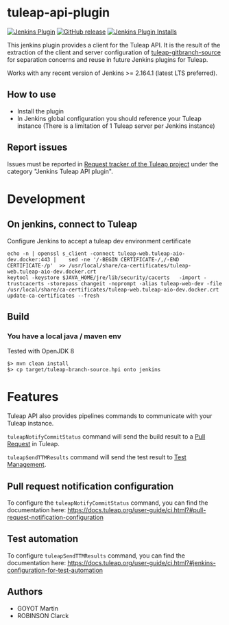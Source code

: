 # tuleap-api-plugin

[![Jenkins Plugin](https://img.shields.io/jenkins/plugin/v/tuleap-api.svg)](https://plugins.jenkins.io/tuleap-api/)
[![GitHub release](https://img.shields.io/github/release/jenkinsci/tuleap-api-plugin.svg?label=changelog)](https://plugins.jenkins.io/tuleap-api/releases/latest)
[![Jenkins Plugin Installs](https://img.shields.io/jenkins/plugin/i/tuleap-api.svg?color=blue)](https://plugins.jenkins.io/tuleap-api/)

This jenkins plugin provides a client for the Tuleap API. It is the result of the extraction of the client and server configuration of
[tuleap-gitbranch-source](https://github.com/jenkinsci/tuleap-git-branch-source-plugin/) for separation concerns and reuse in future Jenkins
plugins for Tuleap.

Works with any recent version of Jenkins >= 2.164.1 (latest LTS preferred).

## How to use

* Install the plugin
* In Jenkins global configuration you should reference your Tuleap instance (There is a limitation of 1 Tuleap server per Jenkins instance)

## Report issues

Issues must be reported in [Request tracker of the Tuleap project](https://tuleap.net/plugins/tracker/?report=1136) under the category "Jenkins Tuleap API plugin".

# Development

## On jenkins, connect to Tuleap

Configure Jenkins to accept a tuleap dev environment certificate

    echo -n | openssl s_client -connect tuleap-web.tuleap-aio-dev.docker:443 |    sed -ne '/-BEGIN CERTIFICATE-/,/-END CERTIFICATE-/p'  >> /usr/local/share/ca-certificates/tuleap-web.tuleap-aio-dev.docker.crt
    keytool -keystore $JAVA_HOME/jre/lib/security/cacerts   -import -trustcacerts -storepass changeit -noprompt -alias tuleap-web-dev -file /usr/local/share/ca-certificates/tuleap-web.tuleap-aio-dev.docker.crt
    update-ca-certificates --fresh

## Build

### You have a local java / maven env

Tested with OpenJDK 8

    $> mvn clean install
    $> cp target/tuleap-branch-source.hpi onto jenkins

# Features

Tuleap API also provides pipelines commands to communicate with your Tuleap instance.

``tuleapNotifyCommitStatus`` command will send the build result to a [Pull Request](https://docs.tuleap.org/user-guide/code-review/pullrequest.html#pull-requests) in Tuleap.

``tuleapSendTTMResults`` command will send the test result to [Test Management](https://docs.tuleap.org/user-guide/testmanagement.html#test-management).

## Pull request notification configuration

To configure the ``tuleapNotifyCommitStatus`` command, you can find the documentation here: https://docs.tuleap.org/user-guide/ci.html?#pull-request-notification-configuration

## Test automation

To configure ``tuleapSendTTMResults`` command, you can find the documentation here: https://docs.tuleap.org/user-guide/ci.html?#jenkins-configuration-for-test-automation

## Authors

* GOYOT Martin
* ROBINSON Clarck
